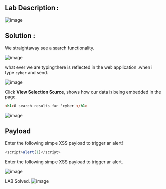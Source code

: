 ## Lab Description :

![image](https://github.com/ananthan05/Portswigger_labs/assets/140697378/4913ceb4-2bb5-42f7-8429-d7f7aaf1c81d)

## Solution :

We straightaway see a search functionality.

![image](https://github.com/ananthan05/Portswigger_labs/assets/140697378/3449e929-2f96-4855-89a4-66863258d660)

what ever we are typing there is reflected in the web application .when i type `cyber` and send.

![image](https://github.com/ananthan05/Portswigger_labs/assets/140697378/03e6834b-1886-4289-8e0c-b0f6b1ae9da0)

Click  **View Selection Source**, shows how our data is being embedded in the page.

```html
<h1>0 search results for 'cyber'</h1>
```

![image](https://github.com/ananthan05/Portswigger_labs/assets/140697378/804d9fa2-af6d-4234-803d-e036afe5698c)


## Payload

Enter the following simple XSS payload to trigger an alert!

```js
<script>alert(1)</script>
```

Enter the following simple XSS payload to trigger an alert.

![image](https://github.com/ananthan05/Portswigger_labs/assets/140697378/69154e29-8d5a-4ad0-a2d8-b5c26f0d234a)

LAB Solved.
![image](https://github.com/ananthan05/Portswigger_labs/assets/140697378/6d61f853-603d-4fb6-8448-496473dcb3c5)
